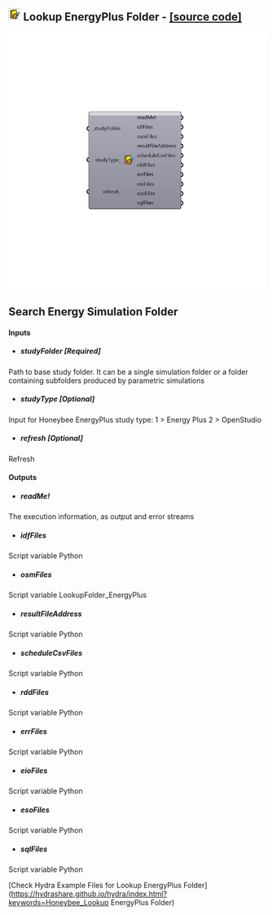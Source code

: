 ## ![](../../images/icons/Lookup_EnergyPlus_Folder.png) Lookup EnergyPlus Folder - [[source code]](https://github.com/mostaphaRoudsari/honeybee/tree/master/src/Honeybee_Lookup%20EnergyPlus%20Folder.py)

![](../../images/components/Lookup_EnergyPlus_Folder.png)

Search Energy Simulation Folder
 -
 

#### Inputs
* ##### studyFolder [Required]
Path to base study folder. It can be a single simulation folder or a folder containing subfolders produced by parametric simulations
* ##### studyType [Optional]
Input for Honeybee EnergyPlus study type:
 1 > Energy Plus
 2 > OpenStudio
* ##### refresh [Optional]
Refresh

#### Outputs
* ##### readMe!
The execution information, as output and error streams
* ##### idfFiles
Script variable Python
* ##### osmFiles
Script variable LookupFolder_EnergyPlus
* ##### resultFileAddress
Script variable Python
* ##### scheduleCsvFiles
Script variable Python
* ##### rddFiles
Script variable Python
* ##### errFiles
Script variable Python
* ##### eioFiles
Script variable Python
* ##### esoFiles
Script variable Python
* ##### sqlFiles
Script variable Python


[Check Hydra Example Files for Lookup EnergyPlus Folder](https://hydrashare.github.io/hydra/index.html?keywords=Honeybee_Lookup EnergyPlus Folder)